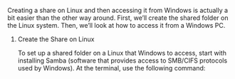 Creating a share on Linux and then accessing it from Windows is actually a bit easier than the other way around. First, we’ll create the shared folder on the Linux system. Then, we’ll look at how to access it from a Windows PC.

1. Create the Share on Linux
	
	To set up a shared folder on a Linux that Windows to access, start with installing Samba (software 							that provides access to SMB/CIFS protocols used by Windows). At the terminal, use the following command:
<!--stackedit_data:
eyJoaXN0b3J5IjpbLTE4OTEwMzk5ODVdfQ==
-->